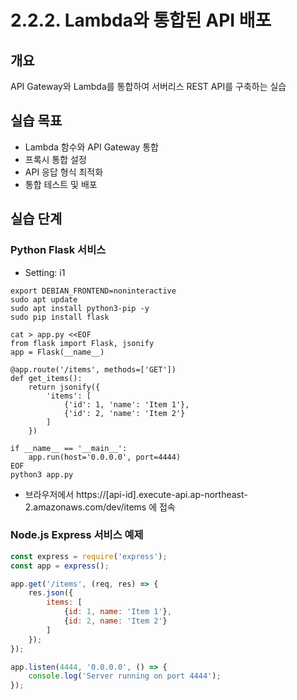 # 2.2.2. Lambda와 통합된 API 배포

## 개요
API Gateway와 Lambda를 통합하여 서버리스 REST API를 구축하는 실습

## 실습 목표
* Lambda 함수와 API Gateway 통합
* 프록시 통합 설정
* API 응답 형식 최적화
* 통합 테스트 및 배포

## 실습 단계
### Python Flask 서비스
* Setting: i1
```
export DEBIAN_FRONTEND=noninteractive
sudo apt update
sudo apt install python3-pip -y
sudo pip install flask

cat > app.py <<EOF
from flask import Flask, jsonify
app = Flask(__name__)

@app.route('/items', methods=['GET'])
def get_items():
    return jsonify({
        'items': [
            {'id': 1, 'name': 'Item 1'},
            {'id': 2, 'name': 'Item 2'}
        ]
    })

if __name__ == '__main__':
    app.run(host='0.0.0.0', port=4444)
EOF
python3 app.py
```
* 브라우저에서 https://[api-id].execute-api.ap-northeast-2.amazonaws.com/dev/items 에 접속

### Node.js Express 서비스 예제
```javascript
const express = require('express');
const app = express();

app.get('/items', (req, res) => {
    res.json({
        items: [
            {id: 1, name: 'Item 1'},
            {id: 2, name: 'Item 2'}
        ]
    });
});

app.listen(4444, '0.0.0.0', () => {
    console.log('Server running on port 4444');
});
```

